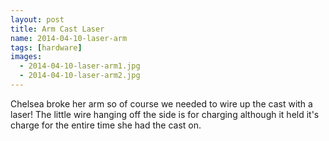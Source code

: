 ```yaml
---
layout: post
title: Arm Cast Laser
name: 2014-04-10-laser-arm
tags: [hardware]
images:
  - 2014-04-10-laser-arm1.jpg
  - 2014-04-10-laser-arm2.jpg
---
```

Chelsea broke her arm so of course we needed to wire up the cast with a laser! The little wire hanging off the side is for charging although it held it's charge for the entire time she had the cast on.
